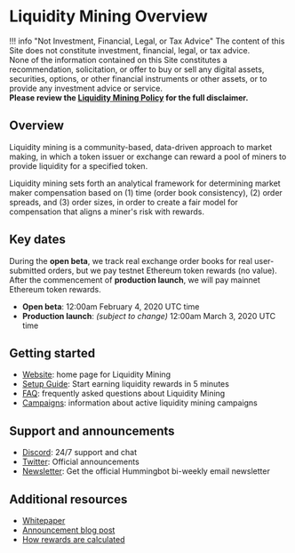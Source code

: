 # Liquidity Mining Overview

!!! info "Not Investment, Financial, Legal, or Tax Advice"
    The content of this Site does not constitute investment, financial, legal, or tax advice.<br>None of the information contained on this Site constitutes a recommendation, solicitation, or offer to buy or sell any digital assets, securities, options, or other financial instruments or other assets, or to provide any investment advice or service.<br>
    **Please review the [Liquidity Mining Policy](https://hummingbot.io/liquidity-mining-policy/) for the full disclaimer.**

## Overview
Liquidity mining is a community-based, data-driven approach to market making, in which a token issuer or exchange can reward a pool of miners to provide liquidity for a specified token.

Liquidity mining sets forth an analytical framework for determining market maker compensation based on (1) time (order book consistency), (2) order spreads, and (3) order sizes, in order to create a fair model for compensation that aligns a miner's risk with rewards.

## Key dates

During the **open beta**, we track real exchange order books for real user-submitted orders, but we pay testnet Ethereum token rewards (no value). After the commencement of **production launch**, we will pay mainnet Ethereum token rewards.

* **Open beta**: 12:00am February 4, 2020 UTC time
* **Production launch**: *(subject to change)* 12:00am March 3, 2020 UTC time

## Getting started
- [Website](https://hummingbot.io/liquidity-mining): home page for Liquidity Mining
- [Setup Guide](/liquidity-mining/guide): Start earning liquidity rewards in 5 minutes
- [FAQ](/liquidity-mining/faq): frequently asked questions about Liquidity Mining
- [Campaigns](/liquidity-mining/campaigns): information about active liquidity mining campaigns

## Support and announcements
* [Discord](https://discord.hummingbot.io): 24/7 support and chat
* [Twitter](https://twitter.com/hummingbot_io): Official announcements
* [Newsletter](http://hummingbot.substack.com): Get the official Hummingbot bi-weekly email newsletter

## Additional resources
- [Whitepaper](https://hummingbot.io/liquidity-mining.pdf)
- [Announcement blog post](https://hummingbot.io/blog/2019-11-liquidity-mining/)
- [How rewards are calculated](https://hummingbot.io/blog/2019-12-liquidity-mining-rewards/)
